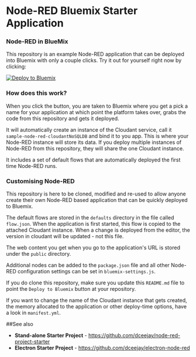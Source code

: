 Node-RED Bluemix Starter Application
====================================

### Node-RED in BlueMix

This repository is an example Node-RED application that can be deployed into
Bluemix with only a couple clicks. Try it out for yourself right now by clicking:

[![Deploy to Bluemix](https://bluemix.net/deploy/button.png)](https://bluemix.net/deploy?repository=https://github.com/dceejay/node-red-bluemix-starter.git)

### How does this work?

When you click the button, you are taken to Bluemix where you get a pick a name
for your application at which point the platform takes over, grabs the code from
this repository and gets it deployed.

It will automatically create an instance of the Cloudant service, call it
`sample-node-red-cloudantNoSQLDB` and bind it to you app. This is where your
Node-RED instance will store its data. If you deploy multiple instances of
Node-RED from this repository, they will share the one Cloudant instance.

It includes a set of default flows that are automatically deployed the first time
Node-RED runs.

### Customising Node-RED

This repository is here to be cloned, modified and re-used to allow anyone create
their own Node-RED based application that can be quickly deployed to Bluemix.

The default flows are stored in the `defaults` directory in the file called `flow.json`.
When the application is first started, this flow is copied to the attached Cloudant
instance. When a change is deployed from the editor, the version in cloudant will
be updated - not this file.

The web content you get when you go to the application's URL is stored under the
`public` directory.

Additional nodes can be added to the `package.json` file and all other Node-RED
configuration settings can be set in `bluemix-settings.js`.

If you do clone this repository, make sure you update this `README.md` file to point
the `Deploy to Bluemix` button at your repository.

If you want to change the name of the Cloudant instance that gets created, the memory
allocated to the application or other deploy-time options, have a look in `manifest.yml`.

##See also

 - **Stand-alone Starter Project** - https://github.com/dceejay/node-red-project-starter
 - **Electron Starter Project** - https://github.com/dceejay/electron-node-red
